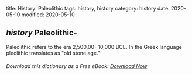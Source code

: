 title: History: Paleolithic
tags: history, history
category: history
date: 2020-05-10
modified: 2020-05-10

## _history_  Paleolithic-
Paleolithic refers to the era
    2,500,00-
10,000 BCE.  In the Greek language pleolithic
  translates as "old stone age."


###### Download *this* dictionary as a Free eBook: [Download Now]({static}static/SerfHistoryDictionary.pdf)

